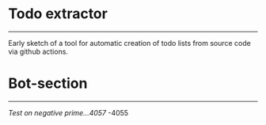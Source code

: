 # Todo extractor
---
Early sketch of a tool for automatic creation of todo lists from source code via github actions. 
# Bot-section
---
*Test on negative prime...4057*
-4055